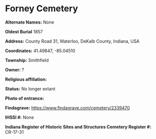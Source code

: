 # Forney Cemetery

**Alternate Names:** None

**Oldest Burial** 1857

**Address:** County Road 31, Waterloo, DeKalb County, Indiana, USA

**Coordinates:** 41.49847, -85.04510

**Township:** Smithfield

**Owner:** ?

**Religious affiliation:** 

**Status:** No longer extant

**Photo of entrance:**

**Findagrave:** https://www.findagrave.com/cemetery/2339470

**IHSSI #:** 	None

**Indiana Register of Historic Sites and Structures Cemetery Register #:** CR-17-31
